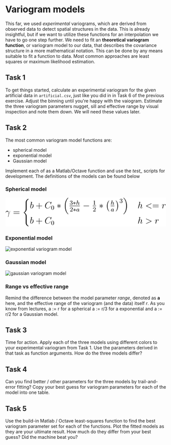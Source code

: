 # Variogram models

This far, we used *experimental* variograms, which are derived from observed data 
to detect spatial structures in the data. This is already insightful, but if we 
want to utilize these functions for an interpolation we have to go one step further.
We need to fit an **theoretical variogram function**, or variogram model to our 
data, that describes the covariance structure in a more mathematical notation.
This can be done by any means suitable to fit a function to data. Most common 
approaches are least squares or maximum likelihood estimation. 

## Task 1

To get things started, calculate an experimental variogram for the given 
artificial data in `artificial.csv`, just like you did in in Task 6 of the previous
exercise. Adjust the binning until you're happy with the vaiogram.  Estimate the 
three variogram parameters nugget, sill and effective range by visual inspection 
and note them down. We will need these values later.

## Task 2

The most common variogram model functions are: 

* spherical model
* exponential model
* Gaussian model

Implement each of as a Matlab/Octave function and use the *test_* scripts for 
development. The definitions of the models can be found below

### Spherical model

![spherical variogram model](spherical.svg)

### Exponential model

![exponential variogram model](http://latex.codecogs.com/svg.latex?\gamma%20=%20b%20+%20C_0%20*%20\left({1%20-%20e^{-\frac{h}{a}}}\right))

### Gaussian model

![gaussian variogram model](http://latex.codecogs.com/svg.latex?\gamma%20=%20b%20+%20c_0%20*%20\left({1%20-%20e^{-\frac{h^2}{a^2}}}\right))

### Range vs effective range

Remind the difference between the model parameter *range*, denoted as **a** here, 
and the effective range of the variogram (and the data) itself *r*. As you know from 
lectures, a := r for a spherical a := r/3 for a exponential and a := r/2 for a Gaussian
model.

## Task 3

Time for action. Apply each of the three models using different colors to your 
experimental variogram from Task 1. Use the parameters derived in that task 
as function arguments. How do the three models differ?

## Task 4

Can you find better / other parameters for the three models by 
trail-and-error fitting? Copy your best guess for variogram parameters for each 
of the model into one table.

## Task 5

Use the build-in Matlab / Octave least-squares function to find the best 
variogram parameter set for each of the functions. Plot the fitted models as they 
are your ultimate result. 
How much do they differ from  your best guess? Did the machine beat you?
